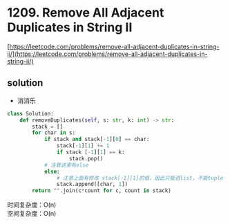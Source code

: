 # 1209. Remove All Adjacent Duplicates in String II
[https://leetcode.com/problems/remove-all-adjacent-duplicates-in-string-ii/](https://leetcode.com/problems/remove-all-adjacent-duplicates-in-string-ii/)


## solution

- 消消乐
```python
class Solution:
    def removeDuplicates(self, s: str, k: int) -> str:
        stack = []
        for char in s:
            if stack and stack[-1][0] == char:
                stack[-1][1] += 1
                if stack [-1][1] == k:
                    stack.pop()
            # 注意这里有else
            else:
                # 注意上面有修改 stack[-1][1]的值，因此只能选list，不能tuple
                stack.append([char, 1])
        return "".join(c*count for c, count in stack)
```
时间复杂度：O(n) <br>
空间复杂度：O(n)
